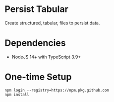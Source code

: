 # Persist Tabular

Create structured, tabular, files to persist data.

# Dependencies

* NodeJS 14+ with TypeScript 3.9+

# One-time Setup

    npm login --registry=https://npm.pkg.github.com
    npm install

